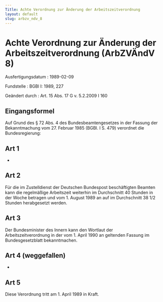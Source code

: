 ```yaml
---
Title: Achte Verordnung zur Änderung der Arbeitszeitverordnung
layout: default
slug: arbzv_ndv_8
---
```


# Achte Verordnung zur Änderung der Arbeitszeitverordnung (ArbZVÄndV 8)

Ausfertigungsdatum
:   1989-02-09

Fundstelle
:   BGBl I: 1989, 227

Geändert durch
:   Art. 15 Abs. 17 G v. 5.2.2009 I 160



## Eingangsformel

Auf Grund des § 72 Abs. 4 des Bundesbeamtengesetzes in der Fassung der
Bekanntmachung vom 27. Februar 1985 (BGBl. I S. 479) verordnet die
Bundesregierung:


## Art 1

-


## Art 2

Für die im Zustelldienst der Deutschen Bundespost beschäftigten
Beamten kann die regelmäßige Arbeitszeit weiterhin im Durchschnitt 40
Stunden in der Woche betragen und vom 1. August 1989 an auf im
Durchschnitt 38 1/2 Stunden herabgesetzt werden.


## Art 3

Der Bundesminister des Innern kann den Wortlaut der
Arbeitszeitverordnung in der vom 1. April 1990 an geltenden Fassung im
Bundesgesetzblatt bekanntmachen.


## Art 4 (weggefallen)

-


## Art 5

Diese Verordnung tritt am 1. April 1989 in Kraft.

